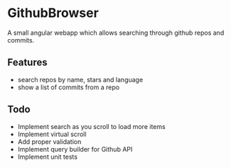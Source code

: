 # GithubBrowser

A small angular webapp which allows searching through github repos and commits.

## Features
- search repos by name, stars and language
- show a list of commits from a repo

## Todo
- Implement search as you scroll to load more items
- Implement virtual scroll
- Add proper validation
- Implement query builder for Github API
- Implement unit tests